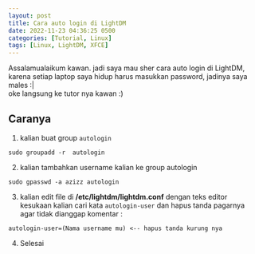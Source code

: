 ```yaml
---
layout: post
title: Cara auto login di LightDM
date: 2022-11-23 04:36:25 0500
categories: [Tutorial, Linux]
tags: [Linux, LightDM, XFCE]
---
```

Assalamualaikum kawan.
jadi saya mau sher cara auto login di LightDM, karena setiap laptop saya hidup harus masukkan password,
jadinya saya males :|<br>
oke langsung ke tutor nya kawan :)
## Caranya
1. kalian buat group `autologin`
```
sudo groupadd -r  autologin
```
2. kalian tambahkan username kalian ke group autologin
```
sudo gpasswd -a azizz autologin
```

3. kalian edit file di **/etc/lightdm/lightdm.conf** dengan teks editor kesukaan kalian
cari kata `autologin-user` dan hapus tanda pagarnya agar tidak dianggap komentar :
```
autologin-user=(Nama username mu) <-- hapus tanda kurung nya
```

4. Selesai 
